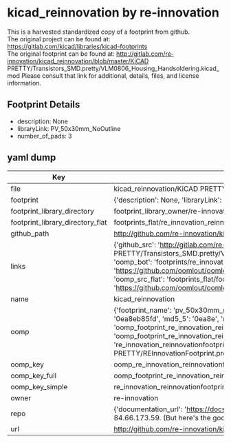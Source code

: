 # kicad_reinnovation by re-innovation  
This is a harvested standardized copy of a footprint from github.  
The original project can be found at:  
https://gitlab.com/kicad/libraries/kicad-footprints  
The original footprint can be found at:
http://gitlab.com/re-innovation/kicad_reinnovation/blob/master/KiCAD PRETTY/Transistors_SMD.pretty/VLM0806_Housing_Handsoldering.kicad_mod
Please consult that link for additional, details, files, and license information.  
## Footprint Details
* description: None  
* libraryLink: PV_50x30mm_NoOutline  
* number_of_pads: 3  
## yaml dump  
| Key | Value |  
| --- | --- |  
| file | kicad_reinnovation/KiCAD PRETTY/REInnovationFootprint.pretty/PV_50x30mm_NoOutline.kicad_mod |  
| footprint | {'description': None, 'libraryLink': 'PV_50x30mm_NoOutline', 'number_of_pads': 3} |  
| footprint_library_directory | footprint_library_owner/re-innovation_kicad_reinnovation |  
| footprint_library_directory_flat | footprints_flat/re_innovation_reinnovationfootprint_pv_50x30mm_nooutline/working |  
| github_path | http://github.com/re-innovation/kicad_reinnovation/blob/master/KiCAD PRETTY/REInnovationFootprint.pretty/PV_50x30mm_NoOutline.kicad_mod |  
| links | {'github_src': 'http://gitlab.com/re-innovation/kicad_reinnovation/blob/master/KiCAD PRETTY/Transistors_SMD.pretty/VLM0806_Housing_Handsoldering.kicad_mod', 'github_src_repo': 'https://gitlab.com/kicad/libraries/kicad-footprints', 'oomp_bot': 'footprints/re_innovation_reinnovationfootprint_pv_50x30mm_nooutline/working', 'oomp_bot_github': 'https://github.com/oomlout/oomlout_oomp_footprint_bot/tree/main/footprints/re_innovation_reinnovationfootprint_pv_50x30mm_nooutline/working', 'oomp_src_flat': 'footprints_flat/footprints_flat/re_innovation_reinnovationfootprint_pv_50x30mm_nooutline/working', 'oomp_src_flat_github': 'https://github.com/oomlout/oomlout_oomp_footprint_src/tree/main/footprints_flat/re_innovation_reinnovationfootprint_pv_50x30mm_nooutline/working'} |  
| name | kicad_reinnovation |  
| oomp | {'footprint_name': 'pv_50x30mm_nooutline', 'library_name': 'reinnovationfootprint', 'md5': '0ea8eb85fd6eddcccbf0d0df7cbedf93', 'md5_10': '0ea8eb85fd', 'md5_5': '0ea8e', 'md5_6': '0ea8eb', 'oomp_key': 'oomp_re_innovation_reinnovationfootprint_pv_50x30mm_nooutline', 'oomp_key_extra': 'oomp_footprint_re_innovation_reinnovationfootprint_pv_50x30mm_nooutline', 'oomp_key_full': 'oomp_footprint_re_innovation_reinnovationfootprint_pv_50x30mm_nooutline_0ea8eb', 'oomp_key_simple': 're_innovation_reinnovationfootprint_pv_50x30mm_nooutline', 'original_filename': 'kicad_reinnovation/KiCAD PRETTY/REInnovationFootprint.pretty/PV_50x30mm_NoOutline.kicad_mod', 'owner_name': 're_innovation'} |  
| oomp_key | oomp_re_innovation_reinnovationfootprint_pv_50x30mm_nooutline |  
| oomp_key_full | oomp_footprint_re_innovation_reinnovationfootprint_pv_50x30mm_nooutline |  
| oomp_key_simple | re_innovation_reinnovationfootprint_pv_50x30mm_nooutline |  
| owner | re-innovation |  
| repo | {'documentation_url': 'https://docs.github.com/rest/overview/resources-in-the-rest-api#rate-limiting', 'message': "API rate limit exceeded for 84.66.173.59. (But here's the good news: Authenticated requests get a higher rate limit. Check out the documentation for more details.)"} |  
| url | http://github.com/re-innovation/kicad_reinnovation |  

